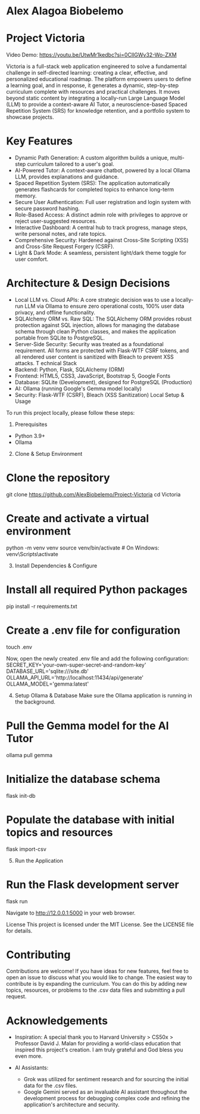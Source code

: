 # Alex Alagoa Biobelemo
# Project Victoria
Video Demo: https://youtu.be/UtwMr1kedbc?si=0ClIGWv32-Wo-ZXM

Victoria is a full-stack web application engineered to solve a fundamental challenge in self-directed learning: creating a clear, effective, and personalized educational roadmap. The platform empowers users to define a learning goal, and in response, it generates a dynamic, step-by-step curriculum complete with resources and practical challenges. It moves beyond static content by integrating a locally-run Large Language Model (LLM) to provide a context-aware AI Tutor, a neuroscience-based Spaced Repetition System (SRS) for knowledge retention, and a portfolio system to showcase projects.

# Key Features
 * Dynamic Path Generation: A custom algorithm builds a unique, multi-step curriculum tailored to a user's goal.
 * AI-Powered Tutor: A context-aware chatbot, powered by a local Ollama LLM, provides explanations and guidance.
 * Spaced Repetition System (SRS): The application automatically generates flashcards for completed topics to enhance long-term memory.
 * Secure User Authentication: Full user registration and login system with secure password hashing.
 * Role-Based Access: A distinct admin role with privileges to approve or reject user-suggested resources.
 * Interactive Dashboard: A central hub to track progress, manage steps, write personal notes, and rate topics.
 * Comprehensive Security: Hardened against Cross-Site Scripting (XSS) and Cross-Site Request Forgery (CSRF).
 * Light & Dark Mode: A seamless, persistent light/dark theme toggle for user comfort.

# Architecture & Design Decisions
 * Local LLM vs. Cloud APIs: A core strategic decision was to use a locally-run LLM via Ollama to ensure zero operational costs, 100% user data privacy, and offline functionality.
 * SQLAlchemy ORM vs. Raw SQL: The SQLAlchemy ORM provides robust protection against SQL injection, allows for managing the database schema through clean Python classes, and makes the application portable from SQLite to PostgreSQL.
 * Server-Side Security: Security was treated as a foundational requirement. All forms are protected with Flask-WTF CSRF tokens, and all rendered user content is sanitized with Bleach to prevent XSS attacks.
T
echnical Stack
 * Backend: Python, Flask, SQLAlchemy (ORM)
 * Frontend: HTML5, CSS3, JavaScript, Bootstrap 5, Google Fonts
 * Database: SQLite (Development), designed for PostgreSQL (Production)
 * AI: Ollama (running Google's Gemma model locally)
 * Security: Flask-WTF (CSRF), Bleach (XSS Sanitization)
Local Setup & Usage

To run this project locally, please follow these steps:
1. Prerequisites
 * Python 3.9+
 * Ollama
2. Clone & Setup Environment
# Clone the repository
git clone https://github.com/AlexBiobelemo/Project-Victoria
cd Victoria

# Create and activate a virtual environment
python -m venv venv
source venv/bin/activate  # On Windows: venv\Scripts\activate

3. Install Dependencies & Configure
# Install all required Python packages
pip install -r requirements.txt

# Create a .env file for configuration
touch .env

Now, open the newly created .env file and add the following configuration:
SECRET_KEY='your-own-super-secret-and-random-key'
DATABASE_URL='sqlite:///site.db'
OLLAMA_API_URL='http://localhost:11434/api/generate'
OLLAMA_MODEL='gemma:latest'

4. Setup Ollama & Database
Make sure the Ollama application is running in the background.
# Pull the Gemma model for the AI Tutor
ollama pull gemma

# Initialize the database schema
flask init-db

# Populate the database with initial topics and resources
flask import-csv

5. Run the Application
# Run the Flask development server
flask run

Navigate to http://12.0.0.1:5000 in your web browser.

License
This project is licensed under the MIT License. See the LICENSE file for details.


# Contributing
Contributions are welcome! If you have ideas for new features, feel free to open an issue to discuss what you would like to change. The easiest way to contribute is by expanding the curriculum. You can do this by adding new topics, resources, or problems to the .csv data files and submitting a pull request.

# Acknowledgements
 * Inspiration: A special thank you to Harvard University > CS50x > Professor David J. Malan for providing a world-class education that inspired this project's creation. I am truly grateful and God bless you even more.

 * AI Assistants:
   * Grok was utilized for sentiment research and for sourcing the initial data for the .csv files.
   * Google Gemini served as an invaluable AI assistant throughout the development process for debugging complex code and refining the application's architecture and security.
